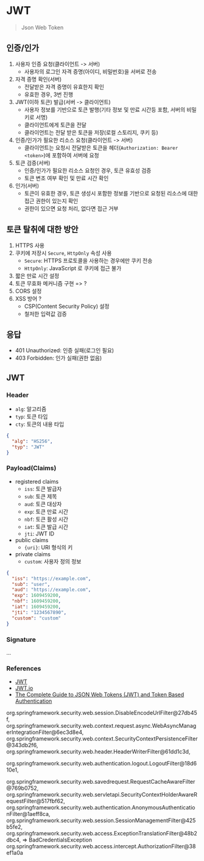 # JWT

> Json Web Token

## 인증/인가

1. 사용자 인증 요청(클라이언트 -> 서버)
    - 사용자의 로그인 자격 증명(아이디, 비밀번호)을 서버로 전송
2. 자격 증명 확인(서버)
    - 전달받은 자격 증명이 유효한지 확인
    - 유효한 경우, 3번 진행
3. JWT(이하 토큰) 발급(서버 -> 클라이언트)
    - 사용자 정보를 기반으로 토큰 발행(기타 정보 및 만료 시간등 포함, 서버의 비밀키로 서명)
    - 클라이언트에게 토큰을 전달
    - 클라이언트는 전달 받은 토큰을 저장(로컬 스토리지, 쿠키 등)
4. 인증/인가가 필요한 리소스 요청(클라이언트 -> 서버)
    - 클라이언트는 요청시 전달받은 토큰을 헤더(`Authorization: Bearer <token>`)에 포함하여 서버에 요청
5. 토큰 검증(서버)
    - 인증/인가가 필요한 리소스 요청인 경우, 토큰 유효성 검증
    - 토큰 변조 여부 확인 및 만료 시간 확인
6. 인가(서버)
    - 토큰이 유효한 경우, 토큰 생성시 포함한 정보를 기반으로 요청된 리소스에 대한 접근 권한이 있는지 확인
    - 권한이 있으면 요청 처리, 없다면 접근 거부

## 토큰 탈취에 대한 방안

1. HTTPS 사용
2. 쿠키에 저장시 `Secure`, `HttpOnly` 속성 사용
    - `Secure`: HTTPS 프로토콜을 사용하는 경우에만 쿠키 전송
    - `HttpOnly`: JavaScript 로 쿠키에 접근 불가
3. 짧은 만료 시간 설정
4. 토큰 무효화 메커니즘 구현 => ?
5. CORS 설정
6. XSS 방어 ?
    - CSP(Content Security Policy) 설정
    - 철저한 입력값 검증

## 응답

- 401 Unauthorized: 인증 실패(로그인 필요)
- 403 Forbidden: 인가 실패(권한 없음)

## JWT

### Header

- `alg`: 알고리즘
- `typ`: 토큰 타입
- `cty`: 토큰의 내용 타입

```json
{
  "alg": "HS256",
  "typ": "JWT"
}
```

### Payload(Claims)

- registered claims
    - `iss`: 토큰 발급자
    - `sub`: 토큰 제목
    - `aud`: 토큰 대상자
    - `exp`: 토큰 만료 시간
    - `nbf`: 토큰 활성 시간
    - `iat`: 토큰 발급 시간
    - `jti`: JWT ID
- public claims
    - `{uri}`: URI 형식의 키
- private claims
    - `custom`: 사용자 정의 정보

```json
{
  "iss": "https://example.com",
  "sub": "user",
  "aud": "https://example.com",
  "exp": 1609459200,
  "nbf": 1609459200,
  "iat": 1609459200,
  "jti": "1234567890",
  "custom": "custom"
}
```

### Signature

...

### References

- [JWT](https://datatracker.ietf.org/doc/html/rfc7519#section-4.1)
- [JWT.io](https://jwt.io/)
- [The Complete Guide to JSON Web Tokens (JWT) and Token Based Authentication](https://dekh.medium.com/the-complete-guide-to-json-web-tokens-jwt-and-token-based-authentication-32501cb5125c)

org.springframework.security.web.session.DisableEncodeUrlFilter@27db45f,
org.springframework.security.web.context.request.async.WebAsyncManagerIntegrationFilter@6ec3d8e4,
org.springframework.security.web.context.SecurityContextPersistenceFilter@343db2f6,
org.springframework.security.web.header.HeaderWriterFilter@61dd1c3d,

org.springframework.security.web.authentication.logout.LogoutFilter@18d610e1,

org.springframework.security.web.savedrequest.RequestCacheAwareFilter@769b0752,
org.springframework.security.web.servletapi.SecurityContextHolderAwareRequestFilter@517fbf62,
org.springframework.security.web.authentication.AnonymousAuthenticationFilter@1aeff8ca,
org.springframework.security.web.session.SessionManagementFilter@425b5fe2,
org.springframework.security.web.access.ExceptionTranslationFilter@48b2dbc4, => BadCredentialsException
org.springframework.security.web.access.intercept.AuthorizationFilter@38ef1a0a
